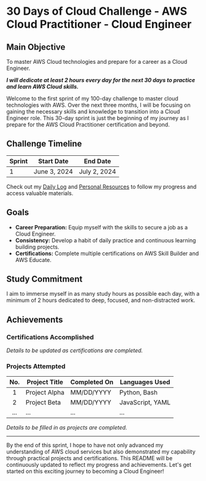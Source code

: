 # 30 Days of Cloud Challenge - AWS Cloud Practitioner - Cloud Engineer

## Main Objective

To master AWS Cloud technologies and prepare for a career as a Cloud Engineer.

***I will dedicate at least 2 hours every day for the next 30 days to practice and learn AWS Cloud skills.***

Welcome to the first sprint of my 100-day challenge to master cloud technologies with AWS. Over the next three months, I will be focusing on gaining the necessary skills and knowledge to transition into a Cloud Engineer role. This 30-day sprint is just the beginning of my journey as I prepare for the AWS Cloud Practitioner certification and beyond.

## Challenge Timeline

| Sprint | Start Date | End Date |
| ------ | ---------- | -------- |
| 1      | June 3, 2024 | July 2, 2024 |

Check out my [Daily Log](https://github.com/0tieno/30DaysOfCloud/blob/main/DailyLog.md) and [Personal Resources](https://github.com/0tieno/30DaysOfCloud/blob/main/Resources.md) to follow my progress and access valuable materials.

## Goals

- **Career Preparation:** Equip myself with the skills to secure a job as a Cloud Engineer.
- **Consistency:** Develop a habit of daily practice and continuous learning building projects.
- **Certifications:** Complete multiple certifications on AWS Skill Builder and AWS Educate.

## Study Commitment

I aim to immerse myself in as many study hours as possible each day, with a minimum of 2 hours dedicated to deep, focused, and non-distracted work.

## Achievements

### Certifications Accomplished

*Details to be updated as certifications are completed.*

### Projects Attempted

| No. | Project Title | Completed On | Languages Used |
| :-: | ------------- | ------------ | -------------- |
| 1   | Project Alpha | MM/DD/YYYY   | Python, Bash   |
| 2   | Project Beta  | MM/DD/YYYY   | JavaScript, YAML|
| ... | ...           | ...          | ...            |

*Details to be filled in as projects are completed.*

---

By the end of this sprint, I hope to have not only advanced my understanding of AWS cloud services but also demonstrated my capability through practical projects and certifications. This README will be continuously updated to reflect my progress and achievements. Let's get started on this exciting journey to becoming a Cloud Engineer!
